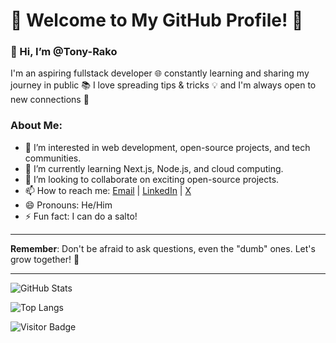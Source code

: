 # 🌟 Welcome to My GitHub Profile! 🌟

### 👋 Hi, I’m @Tony-Rako

I'm an aspiring fullstack developer 🌐
constantly learning and sharing my journey in public 📚
I love spreading tips & tricks 💡 
and I'm always open to new connections 🤝


### About Me:
- 👀 I’m interested in web development, open-source projects, and tech communities.
- 🌱 I’m currently learning Next.js, Node.js, and cloud computing.
- 💞️ I’m looking to collaborate on exciting open-source projects.
- 📫 How to reach me: [Email](mailto:anthonylee.am@gmail.com) | [LinkedIn](https://www.linkedin.com/in/anthonyrako) | [X](https://x.com/AnthonyRakoton2)
- 😄 Pronouns: He/Him
- ⚡ Fun fact: I can do a salto!

---

**Remember**: Don't be afraid to ask questions, even the "dumb" ones. Let's grow together! 🌱

---

![GitHub Stats](https://github-readme-stats.vercel.app/api?username=Tony-Rako&show_icons=true&theme=tokyonight)

![Top Langs](https://github-readme-stats.vercel.app/api/top-langs/?username=Tony-Rako&layout=compact&theme=tokyonight)

![Visitor Badge](https://visitor-badge.laobi.icu/badge?page_id=Tony-Rako)


<!---
Tony-Rako/Tony-Rako is a ✨ special ✨ repository because its `README.md` (this file) appears on your GitHub profile.
You can click the Preview link to take a look at your changes.
--->
